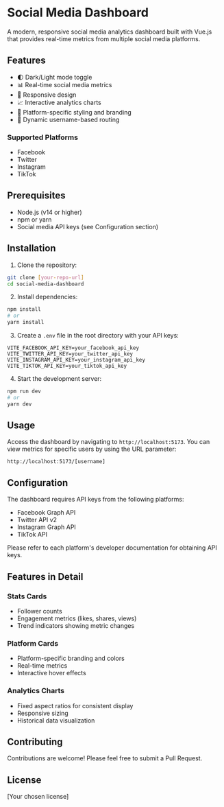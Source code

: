 # Social Media Dashboard

A modern, responsive social media analytics dashboard built with Vue.js that provides real-time metrics from multiple social media platforms.

## Features

- 🌓 Dark/Light mode toggle
- 📊 Real-time social media metrics
- 📱 Responsive design
- 📈 Interactive analytics charts
- 🎨 Platform-specific styling and branding
- 🔄 Dynamic username-based routing

### Supported Platforms

- Facebook
- Twitter
- Instagram
- TikTok

## Prerequisites

- Node.js (v14 or higher)
- npm or yarn
- Social media API keys (see Configuration section)

## Installation

1. Clone the repository:
```bash
git clone [your-repo-url]
cd social-media-dashboard
```

2. Install dependencies:
```bash
npm install
# or
yarn install
```

3. Create a `.env` file in the root directory with your API keys:
```env
VITE_FACEBOOK_API_KEY=your_facebook_api_key
VITE_TWITTER_API_KEY=your_twitter_api_key
VITE_INSTAGRAM_API_KEY=your_instagram_api_key
VITE_TIKTOK_API_KEY=your_tiktok_api_key
```

4. Start the development server:
```bash
npm run dev
# or
yarn dev
```

## Usage

Access the dashboard by navigating to `http://localhost:5173`. You can view metrics for specific users by using the URL parameter:

```
http://localhost:5173/[username]
```

## Configuration

The dashboard requires API keys from the following platforms:

- Facebook Graph API
- Twitter API v2
- Instagram Graph API
- TikTok API

Please refer to each platform's developer documentation for obtaining API keys.

## Features in Detail

### Stats Cards
- Follower counts
- Engagement metrics (likes, shares, views)
- Trend indicators showing metric changes

### Platform Cards
- Platform-specific branding and colors
- Real-time metrics
- Interactive hover effects

### Analytics Charts
- Fixed aspect ratios for consistent display
- Responsive sizing
- Historical data visualization

## Contributing

Contributions are welcome! Please feel free to submit a Pull Request.

## License

[Your chosen license]
